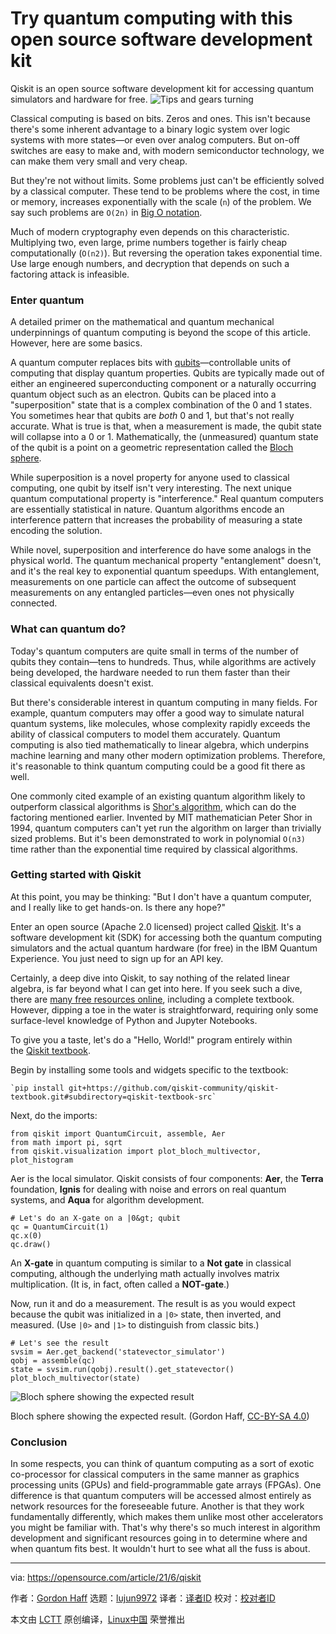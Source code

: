[#]: subject: (Try quantum computing with this open source software development kit)
[#]: via: (https://opensource.com/article/21/6/qiskit)
[#]: author: (Gordon Haff https://opensource.com/users/ghaff)
[#]: collector: (lujun9972)
[#]: translator: ( )
[#]: reviewer: ( )
[#]: publisher: ( )
[#]: url: ( )

Try quantum computing with this open source software development kit
======
Qiskit is an open source software development kit for accessing quantum
simulators and hardware for free.
![Tips and gears turning][1]

Classical computing is based on bits. Zeros and ones. This isn't because there's some inherent advantage to a binary logic system over logic systems with more states—or even over analog computers. But on-off switches are easy to make and, with modern semiconductor technology, we can make them very small and very cheap.

But they're not without limits. Some problems just can't be efficiently solved by a classical computer. These tend to be problems where the cost, in time or memory, increases exponentially with the scale (`n`) of the problem. We say such problems are `O(2n)` in [Big O notation][2].

Much of modern cryptography even depends on this characteristic. Multiplying two, even large, prime numbers together is fairly cheap computationally (`O(n2)`). But reversing the operation takes exponential time. Use large enough numbers, and decryption that depends on such a factoring attack is infeasible.

### Enter quantum

A detailed primer on the mathematical and quantum mechanical underpinnings of quantum computing is beyond the scope of this article. However, here are some basics.

A quantum computer replaces bits with [qubits][3]—controllable units of computing that display quantum properties. Qubits are typically made out of either an engineered superconducting component or a naturally occurring quantum object such as an electron. Qubits can be placed into a "superposition" state that is a complex combination of the 0 and 1 states. You sometimes hear that qubits are _both_ 0 and 1, but that's not really accurate. What is true is that, when a measurement is made, the qubit state will collapse into a 0 or 1. Mathematically, the (unmeasured) quantum state of the qubit is a point on a geometric representation called the [Bloch sphere][4].

While superposition is a novel property for anyone used to classical computing, one qubit by itself isn't very interesting. The next unique quantum computational property is "interference." Real quantum computers are essentially statistical in nature. Quantum algorithms encode an interference pattern that increases the probability of measuring a state encoding the solution.

While novel, superposition and interference do have some analogs in the physical world. The quantum mechanical property "entanglement" doesn't, and it's the real key to exponential quantum speedups. With entanglement, measurements on one particle can affect the outcome of subsequent measurements on any entangled particles—even ones not physically connected.

### What can quantum do?

Today's quantum computers are quite small in terms of the number of qubits they contain—tens to hundreds. Thus, while algorithms are actively being developed, the hardware needed to run them faster than their classical equivalents doesn't exist.

But there's considerable interest in quantum computing in many fields. For example, quantum computers may offer a good way to simulate natural quantum systems, like molecules, whose complexity rapidly exceeds the ability of classical computers to model them accurately. Quantum computing is also tied mathematically to linear algebra, which underpins machine learning and many other modern optimization problems. Therefore, it's reasonable to think quantum computing could be a good fit there as well.

One commonly cited example of an existing quantum algorithm likely to outperform classical algorithms is [Shor's algorithm][5], which can do the factoring mentioned earlier. Invented by MIT mathematician Peter Shor in 1994, quantum computers can't yet run the algorithm on larger than trivially sized problems. But it's been demonstrated to work in polynomial `O(n3)` time rather than the exponential time required by classical algorithms.

### Getting started with Qiskit

At this point, you may be thinking: "But I don't have a quantum computer, and I really like to get hands-on. Is there any hope?"

Enter an open source (Apache 2.0 licensed) project called [Qiskit][6]. It's a software development kit (SDK) for accessing both the quantum computing simulators and the actual quantum hardware (for free) in the IBM Quantum Experience. You just need to sign up for an API key.

Certainly, a deep dive into Qiskit, to say nothing of the related linear algebra, is far beyond what I can get into here. If you seek such a dive, there are [many free resources online][7], including a complete textbook. However, dipping a toe in the water is straightforward, requiring only some surface-level knowledge of Python and Jupyter Notebooks.

To give you a taste, let's do a "Hello, World!" program entirely within the [Qiskit textbook][8].

Begin by installing some tools and widgets specific to the textbook:


```
`pip install git+https://github.com/qiskit-community/qiskit-textbook.git#subdirectory=qiskit-textbook-src`
```

Next, do the imports:


```
from qiskit import QuantumCircuit, assemble, Aer
from math import pi, sqrt
from qiskit.visualization import plot_bloch_multivector, plot_histogram
```

Aer is the local simulator. Qiskit consists of four components: **Aer**, the **Terra** foundation, **Ignis** for dealing with noise and errors on real quantum systems, and **Aqua** for algorithm development.


```
# Let's do an X-gate on a |0&gt; qubit
qc = QuantumCircuit(1)
qc.x(0)
qc.draw()
```

An **X-gate** in quantum computing is similar to a **Not gate** in classical computing, although the underlying math actually involves matrix multiplication. (It is, in fact, often called a **NOT-gate**.)

Now, run it and do a measurement. The result is as you would expect because the qubit was initialized in a `|0>` state, then inverted, and measured. (Use `|0>` and `|1>` to distinguish from classic bits.)


```
# Let's see the result
svsim = Aer.get_backend('statevector_simulator')
qobj = assemble(qc)
state = svsim.run(qobj).result().get_statevector()
plot_bloch_multivector(state)
```

![Bloch sphere showing the expected result][9]

Bloch sphere showing the expected result. (Gordon Haff, [CC-BY-SA 4.0][10])

### Conclusion

In some respects, you can think of quantum computing as a sort of exotic co-processor for classical computers in the same manner as graphics processing units (GPUs) and field-programmable gate arrays (FPGAs). One difference is that quantum computers will be accessed almost entirely as network resources for the foreseeable future. Another is that they work fundamentally differently, which makes them unlike most other accelerators you might be familiar with. That's why there's so much interest in algorithm development and significant resources going in to determine where and when quantum fits best. It wouldn't hurt to see what all the fuss is about.

--------------------------------------------------------------------------------

via: https://opensource.com/article/21/6/qiskit

作者：[Gordon Haff][a]
选题：[lujun9972][b]
译者：[译者ID](https://github.com/译者ID)
校对：[校对者ID](https://github.com/校对者ID)

本文由 [LCTT](https://github.com/LCTT/TranslateProject) 原创编译，[Linux中国](https://linux.cn/) 荣誉推出

[a]: https://opensource.com/users/ghaff
[b]: https://github.com/lujun9972
[1]: https://opensource.com/sites/default/files/styles/image-full-size/public/lead-images/gears_devops_learn_troubleshooting_lightbulb_tips_520.png?itok=HcN38NOk (Tips and gears turning)
[2]: https://en.wikipedia.org/wiki/Big_O_notation
[3]: https://en.wikipedia.org/wiki/Qubit
[4]: https://en.wikipedia.org/wiki/Bloch_sphere
[5]: https://en.wikipedia.org/wiki/Shor%27s_algorithm
[6]: https://qiskit.org/
[7]: https://qiskit.org/learn
[8]: https://qiskit.org/textbook/preface.html
[9]: https://opensource.com/sites/default/files/uploads/bloch-sphere.png (Bloch sphere showing the expected result)
[10]: https://creativecommons.org/licenses/by-sa/4.0/
